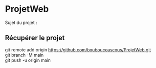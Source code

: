 # ProjetWeb
Sujet du projet :  
## Récupérer le projet 
git remote add origin https://github.com/bouboucouscous/ProjetWeb.git  
git branch -M main  
git push -u origin main  
